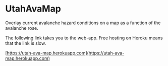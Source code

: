 # UtahAvaMap

Overlay current avalanche hazard conditions on a map as a function of the avalanche rose.

The following link takes you to the web-app.  Free hosting on Heroku means that the link is slow.

[https://utah-ava-map.herokuapp.com](https://utah-ava-map.herokuapp.com)